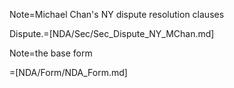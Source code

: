 Note=Michael Chan's NY dispute resolution clauses

Dispute.=[NDA/Sec/Sec_Dispute_NY_MChan.md]

Note=the base form

=[NDA/Form/NDA_Form.md]